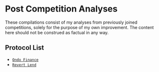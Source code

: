 # Post Competition Analyses
These compilations consist of my analyses from previously joined competitions, solely for the purpose of my own improvement. The content here should not be construed as factual in any way.

## Protocol List
- [`Ondo Finance`](2024-03-ondo-finance-c4)
- [`Revert Lend`](2024-03-revert-lend-c4) 